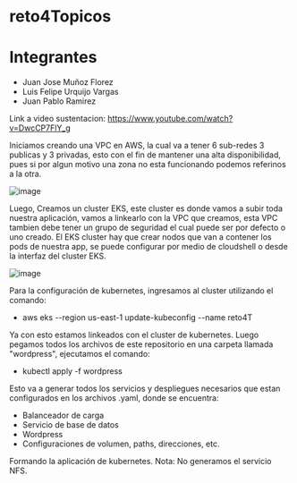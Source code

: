 # reto4Topicos
# Integrantes
- Juan Jose Muñoz Florez
- Luis Felipe Urquijo Vargas
- Juan Pablo Ramirez

Link a video sustentacion: https://www.youtube.com/watch?v=DwcCP7FlY_g


Iniciamos creando una VPC en AWS, la cual va a tener 6 sub-redes 3 publicas y 3 privadas, esto con el fin de mantener una alta disponibilidad,
pues si por algun motivo una zona no esta funcionando podemos referinos a la otra.

![image](https://github.com/juanvx6/reto4Topicos/assets/96350704/d09f4da1-b467-4f13-87dd-7f467e51ab6e)

Luego, Creamos un cluster EKS, este cluster es donde vamos a subir toda nuestra aplicación, vamos a linkearlo con la VPC que creamos, esta VPC 
tambien debe tener un grupo de seguridad el cual puede ser por defecto o uno creado. El EKS cluster hay que crear nodos que van a contener los 
pods de nuestra app, se puede configurar por medio de cloudshell o desde la interfaz del cluster EKS.

![image](https://github.com/juanvx6/reto4Topicos/assets/96350704/4c0a044b-b59f-4494-8a98-50f6a5e8991d)

Para la configuración de kubernetes, ingresamos al cluster utilizando el comando:
- aws eks --region us-east-1 update-kubeconfig --name reto4T

Ya con esto estamos linkeados con el cluster de kubernetes.
Luego pegamos todos los archivos de este repositorio en una carpeta llamada "wordpress", ejecutamos el comando:

- kubectl apply -f wordpress

Esto va a generar todos los servicios y despliegues necesarios que estan configurados en los archivos .yaml, donde se encuentra:

- Balanceador de carga
- Servicio de base de datos
- Wordpress
- Configuraciones de volumen, paths, direcciones, etc.

Formando la aplicación de kubernetes.
Nota: No generamos el servicio NFS.

